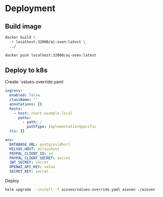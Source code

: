 # Deployment

## Build image

```bash
docker build \
  -t localhost:32000/ai-oven:latest \
  ../

docker push localhost:32000/ai-oven:latest
```

## Deploy to k8s

Create `values-override.yaml

```yaml
ingress:
  enabled: false
  className: ""
  annotations: {}
  hosts:
    - host: chart-example.local
      paths:
        - path: /
          pathType: ImplementationSpecific
  tls: []

env:
  DATABASE_URL: postgresldburl
  MILVUS_HOST: milvushost
  PAYPAL_CLIENT_ID: id
  PAYPAL_CLIENT_SECRET: secret
  JWT_SECRET: secret
  OPENAI_API_KEY: value
  SECRET_KEY: secret
```

Deploy

```bash
helm upgrade --install -f aioven/values-override.yaml aioven ./aioven -n aioven --create-namespace
```

